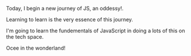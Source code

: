 Today, I begin a new journey of JS, an oddessy!.

Learning to learn is the very essence of this journey.

I'm going to learn the fundementals of JavaScript in doing a lots of this on the tech space.

Ocee in the wonderland!

